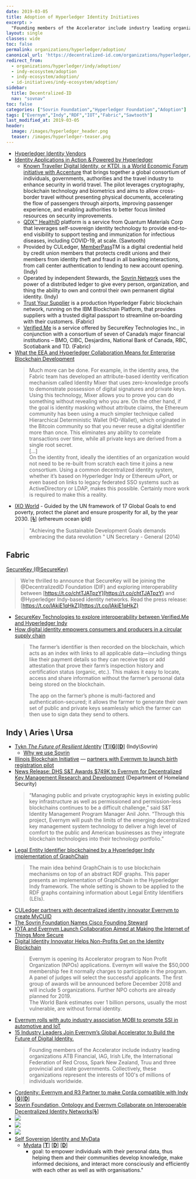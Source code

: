 ```yaml
---
date: 2019-03-05
title: Adoption of Hyperledger Identity Initiatives
excerpt: >
  "Founding members of the Accelerator include industry leading organizations ATB Financial, IAG, Irish Life, the International Federation of Red Cross, Spark New Zealand, Truu and three provincial and state governments. Collectively, these organizations represent the interests of 100's of millions of individuals worldwide."
layout: single
classes: wide
toc: false
permalink: organizations/hyperledger/adoption/
canonical_url: 'https://decentralized-id.com/organizations/hyperledger/indy/adoption/'
redirect_from:
  - organizations/hyperledger/indy/adoption/
  - indy-ecosystem/adoption
  - indy-ecosystem/adoption/
  - id-initiatives/indy-ecosystem/adoption/
sidebar:
  title: Decentralized-ID
  nav: "sovnav" 
toc: false
categories: ["Sovrin Foundation","Hyperledger Foundation","Adoption"]
tags: ["Evernym","Indy","RDF","IOT","Fabric","Sawtooth"]
last_modified_at: 2019-03-05
header:
  image: /images/hyperledger_header.png
  teaser: /images/hyperledger-teaser.png
---
```


* [Hyperledger Identity Vendors](https://www.hyperledger.org/vendor_level/identity-management)
* [Identity Applications in Action & Powered by Hyperledger](https://www.hyperledger.org/blog/2020/04/30/identity-applications-in-action-powered-by-hyperledger)
  * [Known Traveller Digital Identity, or KTDI, is a World Economic Forum initiative with Accenture](https://www.accenture.com/us-en/services/blockchain/digital-identity) that brings together a global consortium of individuals, governments, authorities and the travel industry to enhance security in world travel. The pilot leverages cryptography, blockchain technology and biometrics and aims to allow cross-border travel without presenting physical documents, accelerating the flow of passengers through airports, improving passenger experience, and enabling authorities to better focus limited resources on security improvements.
  * [QDX™ HealthID](https://www.quantummaterialscorp.com/) platform is a service from Quantum Materials Corp that leverages self-sovereign identity technology to provide end-to-end visibility to support testing and immunization for infectious diseases, including COVID-19, at scale. (Sawtooth)
  * Provided by CULedger, [MemberPass](https://www.memberpass.com/)TM is a digital credential held by credit union members that protects credit unions and their members from identity theft and fraud in all banking interactions, from call center authentication to lending to new account opening. (Indy)
  * Operated by independent Stewards, the [Sovrin Network](https://sovrin.org/) uses the power of a distributed ledger to give every person, organization, and thing the ability to own and control their own permanent digital identity. (Indy)
  * [Trust Your Supplier](https://www.trustyoursupplier.com/) is a production Hyperledger Fabric blockchain network, running on the IBM Blockchain Platform, that provides suppliers with a trusted digital passport to streamline on-boarding with their customers. (Fabric)
  * [Verified.Me](https://verified.me/) is a service offered by SecureKey Technologies Inc., in conjunction with a consortium of seven of Canada’s major financial institutions – BMO, CIBC, Desjardins, National Bank of Canada, RBC, Scotiabank and TD. (Fabric)
* [What the EEA and Hyperledger Collaboration Means for Enterprise Blockchain Development](https://media.consensys.net/what-the-eea-and-hyperledger-collaboration-means-for-enterprise-blockchain-development-31580012cb2)
  > Much more can be done. For example, in the identity area, the Fabric team has developed an attribute-based identity verification mechanism called Identity Mixer that uses zero-knowledge proofs to demonstrate possession of digital signatures and private keys. Using this technology, Mixer allows you to prove you can do something without revealing who you are. On the other hand, if the goal is identity masking without attribute claims, the Ethereum community has been using a much simpler technique called Hierarchical Deterministic Wallet (HD-Wallet), which originated in the Bitcoin community so that you never reuse a digital identifier more than once. This eliminates any ability to correlate transactions over time, while all private keys are derived from a single root secret.\
  > [...]\
  > On the identity front, ideally the identities of an organization would not need to be re-built from scratch each time it joins a new consortium. Using a common decentralized identity system, whether it’s based on Hyperledger Indy or Ethereum uPort, or even based on links to legacy federated SSO systems such as ActiveDirectory or LDAP, makes this possible. Certainly more work is required to make this a reality.
* [IXO World](https://ixo.world/) - Guided by the UN framework of 17 Global Goals to end poverty, protect the planet and ensure prosperity for all, by the year 2030. [[**ϟ**](https://twitter.com/phillipgibb/status/1073247433067556865)] (ethereum ocean ipld)
  >"Achieving the Sustainable Development Goals demands embracing the data revolution " UN Secretary - General (2014)

## Fabric

[SecureKey (@SecureKey)](https://twitter.com/SecureKey/status/996004279528894470)
  > We’re thrilled to announce that SecureKey will be joining the @DecentralizedID Foundation (DIF) and exploring interoperability between [https://t.co/chtTJATpzY](https://t.co/chtTJATpzY) and @Hyperledger Indy-based identity networks. Read the press release: [https://t.co/lAkiE1qHkZ](https://t.co/lAkiE1qHkZ)
* [SecureKey Technologies to explore interoperability between Verified.Me and Hyperledger Indy](https://securekey.com/press-releases/hyperledger-indy/)
* [How digital identity empowers consumers and producers in a circular supply chain](https://www.hyperledger.org/blog/2020/05/07/how-digital-identity-empowers-consumers-and-producers-in-a-circular-supply-chain)
  > The farmer’s identifier is then recorded on the blockchain, which acts as an index with links to all applicable data—including things like their payment details so they can receive tips or add attestation that prove their farm’s inspection history and certification status (organic, etc.). This makes it easy to locate, access and share information without the farmer’s personal data being stored on the blockchain.  
  > 
  > The app on the farmer’s phone is multi-factored and authentication-secured; it allows the farmer to generate their own set of public and private keys seamlessly which the farmer can then use to sign data they send to others. 

## Indy \ Aries \ Ursa

* [Tykn *The Future of Resilient Identity*](https://tykn.tech/) [[**T**](https://twitter.com/Tykn_tech)][[**G**](https://github.com/tykntech)][[**D**](https://docs.google.com/document/d/1pNRO6aOb5eK4s8PVv7yS4x9TkqrGglCJ4jebU1F3Yzo/edit#)] (Indy\Sovrin)
  * [Why we use Sovrin](https://blog.tykn.tech/why-we-use-sovrin-ee31dd146a47)
* [Illinois Blockchain Initiative](https://illinoisblockchain.tech/) — [partners with Evernym to launch birth registration pilot](https://illinoisblockchain.tech/illinois-partners-with-evernym-to-launch-birth-registration-pilot-f2668664f67c)
* [News Release: DHS S&T Awards $749K to Evernym for Decentralized Key Management Research and Development](https://www.dhs.gov/science-and-technology/news/2017/07/20/news-release-dhs-st-awards-749k-evernym-decentralized-key) (Department of Homeland Security)
  > “Managing public and private cryptographic keys in existing public key infrastructure as well as permissioned and permission-less blockchains continues to be a difficult challenge,” said S&T Identity Management Program Manager Anil John. “Through this project, Evernym will push the limits of the emerging decentralized key management system technology to deliver a high level of comfort to the public and American businesses as they integrate blockchain technologies into their technology portfolio.”
* [Legal Entity Identifier blockchained by a Hyperledger Indy implementation of GraphChain](http://www.graphchain.io/MTSR2018.pdf)
  >The main idea behind GraphChain is to use blockchain mechanisms on top of an abstract RDF graphs. This paper presents an implementation of GraphChain in the Hyperledger Indy framework. The whole setting is shown to be applied to the RDF graphs containing information about Legal Entity Identifiers (LEIs).
* [CULedger partners with decentralized identity innovator Evernym to create MyCUID](https://www.cuinsight.com/press-release/culedger-partners-decentralized-identity-innovator-evernym-create-mycuid)
* [The Sovrin Foundation Names Cisco Founding Steward](https://globenewswire.com/news-release/2018/06/21/1527830/0/en/The-Sovrin-Foundation-Names-Cisco-Founding-Steward.html)
* [IOTA and Evernym Launch Collaboration Aimed at Making the Internet of Things More Secure](https://globenewswire.com/news-release/2017/08/31/1106292/0/en/IOTA-and-Evernym-Launch-Collaboration-Aimed-at-Making-the-Internet-of-Things-More-Secure.html)
* [Digital Identity Innovator Helps Non-Profits Get on the Identity Blockchain](https://globenewswire.com/news-release/2018/09/25/1575928/0/en/Digital-Identity-Innovator-Helps-Non-Profits-Get-on-the-Identity-Blockchain.html)
   >Evernym is opening its Accelerator program to Non Profit Organization (NPOs) applications. Evernym will waive the $50,000 membership fee it normally charges to participate in the program. A panel of judges will select the successful applicants. The first group of awards will be announced before December 2018 and will include 5 organizations. Further NPO cohorts are already planned for 2019.\
   >The World Bank estimates over 1 billion persons, usually the most vulnerable, are without formal identity.
* [Evernym rolls with auto industry association MOBI to promote SSI in automotive and IoT](https://globenewswire.com/news-release/2018/10/05/1617425/0/en/Evernym-rolls-with-auto-industry-association-MOBI-to-promote-SSI-in-automotive-and-IoT.html)
* [15 Industry Leaders Join Evernym’s Global Accelerator to Build the Future of Digital Identity.](https://globenewswire.com/news-release/2018/11/07/1647044/0/en/15-Industry-Leaders-Join-Evernym-s-Global-Accelerator-to-Build-the-Future-of-Digital-Identity.html)
   > Founding members of the Accelerator include industry leading organizations ATB Financial, IAG, Irish Life, the International Federation of Red Cross, Spark New Zealand, Truu and three provincial and state governments. Collectively, these organizations represent the interests of 100's of millions of individuals worldwide.
* [Cordenity: Evernym and R3 Partner to make Corda compatible with Indy](http://www.paymentsjournal.com/evernym-r3-partner-apply-self-sovereign-identity-financial-services/) [[**G**](https://github.com/Luxoft/cordentity)][[**D**](https://schd.ws/hosted_files/hgf18/0e/Indy%20Identity%20on%20R3s%20Corda.pdf)]
* [Sovrin Foundation, Ontology and Evernym Collaborate on Interoperable Decentralized Identity Networks](https://medium.com/ontologynetwork/blockchain-identity-experts-ontology-evernym-and-the-sovrin-foundation-reach-an-agreement-on-68974ae50bb2)[[**ϟ**](https://globenewswire.com/news-release/2018/10/23/1625715/0/en/Sovrin-Foundation-Ontology-and-Evernym-Collaborate-on-Interoperable-Decentralized-Identity-Networks.html)]
* <a href="https://twitter.com/Hyperledger/status/1072892591157510148"><img src="https://i.imgur.com/pjs9aPf.png"/></a>
* <a href="https://twitter.com/techkuz/status/1074492556434698241"><img src="https://i.imgur.com/txTBlSU.png"/></a>
* <a href="https://twitter.com/ByteSizeCapital/status/1046067509869367307"><img src="https://i.imgur.com/WeLDs34.png"/></a>
* [Self Sovereign Identity and MyData](https://medium.com/@apoikola/self-sovereign-identity-and-mydata-e1f996a9451)
  * [Mydata](http://mydata.org/) [[**T**](https://twitter.com/mydataorg)] [[**D**](https://mydata.org/papers/)] [[**D**](https://mydata.org/declaration/)]
    * goal: to empower individuals with their personal data, thus helping them and their communities develop knowledge, make informed decisions, and interact more consciously and efficiently with each other as well as with organisations."
